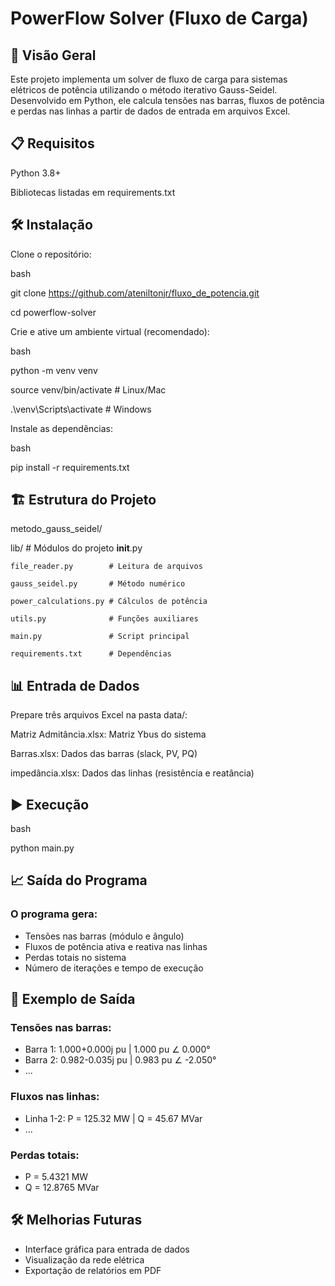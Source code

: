 # PowerFlow Solver (Fluxo de Carga)
## 📌 Visão Geral
Este projeto implementa um solver de fluxo de carga para sistemas elétricos de potência utilizando o método iterativo Gauss-Seidel. Desenvolvido em Python, ele calcula tensões nas barras, fluxos de potência e perdas nas linhas a partir de dados de entrada em arquivos Excel.

## 📋 Requisitos
Python 3.8+

Bibliotecas listadas em requirements.txt

## 🛠 Instalação
Clone o repositório:

bash

git clone https://github.com/ateniltonjr/fluxo_de_potencia.git

cd powerflow-solver

Crie e ative um ambiente virtual (recomendado):

bash

python -m venv venv

source venv/bin/activate  # Linux/Mac

.\venv\Scripts\activate  # Windows

Instale as dependências:

bash

pip install -r requirements.txt

## 🏗 Estrutura do Projeto
metodo_gauss_seidel/

lib/                      # Módulos do projeto
    __init__.py

    file_reader.py        # Leitura de arquivos

    gauss_seidel.py       # Método numérico
    
    power_calculations.py # Cálculos de potência

    utils.py              # Funções auxiliares

    main.py               # Script principal

    requirements.txt      # Dependências

## 📊 Entrada de Dados
Prepare três arquivos Excel na pasta data/:

Matriz Admitância.xlsx: Matriz Ybus do sistema

Barras.xlsx: Dados das barras (slack, PV, PQ)

impedância.xlsx: Dados das linhas (resistência e reatância)

## ▶️ Execução

bash

python main.py

## 📈 Saída do Programa

### O programa gera:

- Tensões nas barras (módulo e ângulo)
- Fluxos de potência ativa e reativa nas linhas
- Perdas totais no sistema
- Número de iterações e tempo de execução

## 🧪 Exemplo de Saída
### Tensões nas barras:

- Barra 1: 1.000+0.000j pu | 1.000 pu ∠ 0.000°
- Barra 2: 0.982-0.035j pu | 0.983 pu ∠ -2.050°
- ...

### Fluxos nas linhas:

- Linha 1-2: P = 125.32 MW | Q = 45.67 MVar
- ...

### Perdas totais:

- P = 5.4321 MW
- Q = 12.8765 MVar

## 🛠 Melhorias Futuras

- Interface gráfica para entrada de dados
- Visualização da rede elétrica
- Exportação de relatórios em PDF
